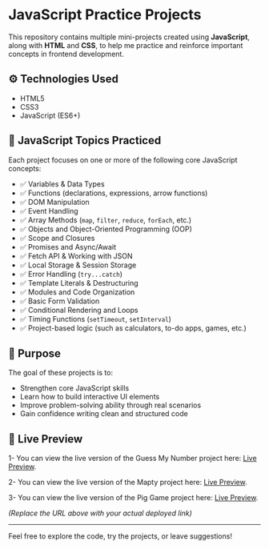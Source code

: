 # JavaScript Practice Projects

This repository contains multiple mini-projects created using **JavaScript**, along with **HTML** and **CSS**, to help me practice and reinforce important concepts in frontend development.

## ⚙️ Technologies Used

- HTML5
- CSS3
- JavaScript (ES6+)

## 🧠 JavaScript Topics Practiced

Each project focuses on one or more of the following core JavaScript concepts:

- ✅ Variables & Data Types
- ✅ Functions (declarations, expressions, arrow functions)
- ✅ DOM Manipulation
- ✅ Event Handling
- ✅ Array Methods (`map`, `filter`, `reduce`, `forEach`, etc.)
- ✅ Objects and Object-Oriented Programming (OOP)
- ✅ Scope and Closures
- ✅ Promises and Async/Await
- ✅ Fetch API & Working with JSON
- ✅ Local Storage & Session Storage
- ✅ Error Handling (`try...catch`)
- ✅ Template Literals & Destructuring
- ✅ Modules and Code Organization
- ✅ Basic Form Validation
- ✅ Conditional Rendering and Loops
- ✅ Timing Functions (`setTimeout`, `setInterval`)
- ✅ Project-based logic (such as calculators, to-do apps, games, etc.)

## 📁 Purpose

The goal of these projects is to:

- Strengthen core JavaScript skills
- Learn how to build interactive UI elements
- Improve problem-solving ability through real scenarios
- Gain confidence writing clean and structured code

## 🚀 Live Preview

1- You can view the live version of the Guess My Number project here: [Live Preview](https://guess-my-number-mohamed-abdelkareem.netlify.app/).

2- You can view the live version of the Mapty project here: [Live Preview](https://mapty-mohamed-abdelkareem.netlify.app/).

3- You can view the live version of the Pig Game project here: [Live Preview](https://pig-game-mohamed-abdlkareem.netlify.app/).


_(Replace the URL above with your actual deployed link)_

---

Feel free to explore the code, try the projects, or leave suggestions!

